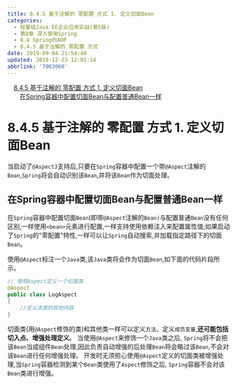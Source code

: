 ```yaml
---
title: 8.4.5 基于注解的 零配置 方式 1. 定义切面Bean
categories: 
  - 轻量级Java EE企业应用实战(第5版)
  - 第8章 深入使用Spring
  - 8.4 Spring的AOP
  - 8.4.5 基于注解的 零配置 方式
date: 2019-09-04 21:54:48
updated: 2019-12-23 12:01:14
abbrlink: '7003060'
---
```

<div id='my_toc'><a href="/JavaReadingNotes/7003060/#8-4-5-基于注解的-零配置-方式-1-定义切面Bean" class="header_1">8.4.5 基于注解的 零配置 方式 1. 定义切面Bean</a>&nbsp;<br><a href="/JavaReadingNotes/7003060/#在Spring容器中配置切面Bean与配置普通Bean一样" class="header_2">在Spring容器中配置切面Bean与配置普通Bean一样</a>&nbsp;<br></div>
<style>.header_1{margin-left: 1em;}.header_2{margin-left: 2em;}.header_3{margin-left: 3em;}.header_4{margin-left: 4em;}.header_5{margin-left: 5em;}.header_6{margin-left: 6em;}</style>
<!--more-->
<script>if (navigator.platform.search('arm')==-1){document.getElementById('my_toc').style.display = 'none';}var e,p = document.getElementsByTagName('p');while (p.length>0) {e = p[0];e.parentElement.removeChild(e);}</script>

<!--end-->
<!--SSTStart-->
# 8.4.5 基于注解的 零配置 方式 1. 定义切面Bean #
当启动了`@AspectJ`支持后,只要在`Spring`容器中配置一个带`@Aspect`注解的`Bean`,`Spring`将会自动识别该`Bean`,并将该`Bean`作为切面处理。
## 在Spring容器中配置切面Bean与配置普通Bean一样 ##
在`Spring`容器中配置切面`Bean`(即带`@Aspect`注解的`Bean)`与配置普通`Bean`没有任何区别,一样使用`<bean>`元素进行配置,一样支持使用依赖注入来配置属性值;如果启动了`Spring`的"零配置"特性,一样可以让`Spring`自动搜索,并加载指定路径下的切面`Bean`。

使用`@Aspect`标注一个`Java`类,该`Java`类将会作为切面`Bean`,如下面的代码片段所示。
```java
// 使用Aspect定义一个切面类
@Aspect
public class LogAspect
{
    //定义该类的其他内容
}
```
切面类(用`@Aspect`修饰的类)和其他类一样可以定义`方法`、定义`成员变量`,**还可能包括切入点、增强处理定义**。
当使用`@Aspect`来修饰一个`Java`类之后, `Spring`将不会把该`Bean`当成组件`Bean`处理,因此负责自动增强的后处理`Bean`将会略过该`Bean`,不会对该`Bean`进行任何增强处理。
开发时无须担心使用`@Aspect`定义的切面类被增强处理,当`Spring`容器检测到某个`Bean`类使用了`Aspect`修饰之后, `Spring`容器不会对该`Bean`类进行增强。

<!--SSTStop-->
